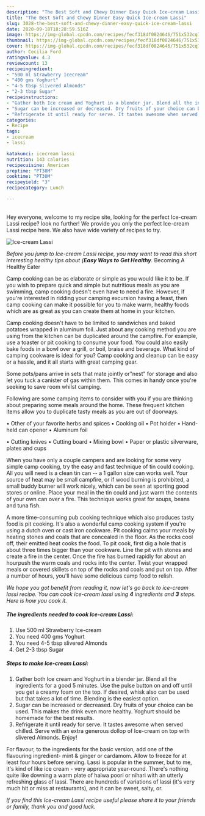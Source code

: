 ```yaml
---
description: "The Best Soft and Chewy Dinner Easy Quick Ice-cream Lassi"
title: "The Best Soft and Chewy Dinner Easy Quick Ice-cream Lassi"
slug: 3028-the-best-soft-and-chewy-dinner-easy-quick-ice-cream-lassi
date: 2020-09-18T18:28:59.516Z
image: https://img-global.cpcdn.com/recipes/fecf318df0824646/751x532cq70/ice-cream-lassi-recipe-main-photo.jpg
thumbnail: https://img-global.cpcdn.com/recipes/fecf318df0824646/751x532cq70/ice-cream-lassi-recipe-main-photo.jpg
cover: https://img-global.cpcdn.com/recipes/fecf318df0824646/751x532cq70/ice-cream-lassi-recipe-main-photo.jpg
author: Cecilia Ford
ratingvalue: 4.3
reviewcount: 13
recipeingredient:
- "500 ml Strawberry Icecream"
- "400 gms Yoghurt"
- "4-5 tbsp slivered Almonds"
- "2-3 tbsp Sugar"
recipeinstructions:
- "Gather both Ice cream and Yoghurt in a blender jar. Blend all the ingredients for a good 5 minutes. Use the pulse button on and off until you get a creamy foam on the top. If desired, whisk also can be used but that takes a lot of time. Blending is the easiest option."
- "Sugar can be increased or decreased. Dry fruits of your choice can be used. This makes the drink even more healthy. Yoghurt should be homemade for the best results."
- "Refrigerate it until ready for serve. It tastes awesome when served chilled. Serve with an extra generous dollop of Ice-cream on top with slivered Almonds. Enjoy!"
categories:
- Recipe
tags:
- icecream
- lassi

katakunci: icecream lassi 
nutrition: 143 calories
recipecuisine: American
preptime: "PT38M"
cooktime: "PT30M"
recipeyield: "3"
recipecategory: Lunch

---
```

<br>
Hey everyone, welcome to my recipe site, looking for the perfect Ice-cream Lassi recipe? look no further! We provide you only the perfect Ice-cream Lassi recipe here. We also have wide variety of recipes to try.
<br>


![Ice-cream Lassi](https://img-global.cpcdn.com/recipes/fecf318df0824646/751x532cq70/ice-cream-lassi-recipe-main-photo.jpg)

<i>Before you jump to Ice-cream Lassi recipe, you may want to read this short interesting healthy tips about {<strong>Easy Ways to Get Healthy</strong>.</i>
Becoming A Healthy Eater

    
Camp cooking can be as elaborate or simple as you would like it to be. If you wish to prepare quick and simple but nutritious meals as you are swimming, camp cooking doesn't even have to need a fire. However, if you're interested in ridding your camping excursion having a feast, then camp cooking can make it possible for you to make warm, healthy foods which are as great as you can create them at home in your kitchen.

Camp cooking doesn't have to be limited to sandwiches and baked potatoes wrapped in aluminum foil.  Just about any cooking method you are using from the kitchen can be duplicated around the campfire. For example, use a toaster or pit cooking to consume your food. You could also easily bake foods in a bowl over a grill, or boil, braise and beverage. What kind of camping cookware is ideal for you? Camp cooking and cleanup can be easy or a hassle, and it all starts with great camping gear.

Some pots/pans arrive in sets that mate jointly or"nest" for storage and also let you tuck a canister of gas within them. This comes in handy once you're seeking to save room whilst camping.

Following are some camping items to consider with you if you are thinking about preparing some meals around the home. These frequent kitchen items allow you to duplicate tasty meals as you are out of doorways.


• Other of your favorite herbs and spices
• Cooking oil
• Pot holder
• Hand-held can opener
• Aluminum foil

• Cutting knives
• Cutting board
• Mixing bowl
• Paper or plastic silverware, plates and cups

When you have only a couple campers and are looking for some very simple camp cooking, try the easy and fast technique of tin could cooking. All you will need is a clean tin can -- a 1 gallon size can works well. Your source of heat may be small campfire, or if wood burning is prohibited, a small buddy burner will work nicely, which can be seen at sporting good stores or online. Place your meal in the tin could and just warm the contents of your own can over a fire.  This technique works great for soups, beans and tuna fish.

A more time-consuming pub cooking technique which also produces tasty food is pit cooking.  It's also a wonderful camp cooking system if you're using a dutch oven or cast iron cookware. Pit cooking calms your meals by heating stones and coals that are concealed in the floor. As the rocks cool off, their emitted heat cooks the food. To pit cook, first dig a hole that is about three times bigger than your cookware. Line the pit with stones and create a fire in the center. Once the fire has burned rapidly for about an hourpush the warm coals and rocks into the center. Twist your wrapped meals or covered skillets on top of the rocks and coals and put on top. After a number of hours, you'll have some delicious camp food to relish.


<i>We hope you got benefit from reading it, now let's go back to ice-cream lassi recipe. You can cook ice-cream lassi using <strong>4</strong> ingredients and <strong>3</strong> steps. Here is how you cook it.
</i>

##### The ingredients needed to cook Ice-cream Lassi:

1. Use 500 ml Strawberry Ice-cream
1. You need 400 gms Yoghurt
1. You need 4-5 tbsp slivered Almonds
1. Get 2-3 tbsp Sugar


##### Steps to make Ice-cream Lassi:

1. Gather both Ice cream and Yoghurt in a blender jar. Blend all the ingredients for a good 5 minutes. Use the pulse button on and off until you get a creamy foam on the top. If desired, whisk also can be used but that takes a lot of time. Blending is the easiest option.
1. Sugar can be increased or decreased. Dry fruits of your choice can be used. This makes the drink even more healthy. Yoghurt should be homemade for the best results.
1. Refrigerate it until ready for serve. It tastes awesome when served chilled. Serve with an extra generous dollop of Ice-cream on top with slivered Almonds. Enjoy!


For flavour, to the ingredients for the basic version, add one of the flavouring ingredient- mint &amp; ginger or cardamom. Allow to freeze for at least four hours before serving. Lassi is popular in the summer, but to me, it&#39;s kind of like ice cream - very appropriate year-round. There&#39;s nothing quite like downing a warm plate of halwa poori or nihari with an utterly refreshing glass of lassi. There are hundreds of variations of lassi (it&#39;s very much hit or miss at restaurants), and it can be sweet, salty, or. 

<i>If you find this Ice-cream Lassi recipe useful please share it to your friends or family, thank you and good luck.</i>
